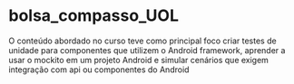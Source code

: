 # bolsa_compasso_UOL
O conteúdo abordado no curso teve como principal foco criar testes de unidade para componentes que utilizem o Android framework, aprender a usar o mockito em um projeto Android e simular cenários que exigem integração com api ou componentes do Android
